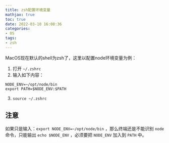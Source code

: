 ```yaml
---
title: zsh配置环境变量
mathjax: true
toc: true
date: 2022-03-10 16:08:36
categories:
- OS
tags:
- zsh
---
```


MacOS现在默认的shell为zsh了，这里以配置node环境变量为例：

<!--more-->

1. 打开 `~/.zshrc`
2. 输入如下内容：
```shell
NODE_ENV=~/opt/node/bin
export PATH=$NODE_ENV:$PATH
```
3. `source ~/.zshrc`

## 注意
如果只是输入：`export NODE_ENV=~/opt/node/bin` ，那么终端还是不能识别 `node` 命令，只能输出 `echo $NODE_ENV` ，必须要把 `NODE_ENV` 加入到 `PATH` 中。